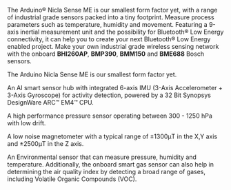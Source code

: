 <FeatureDescription>

The Arduino® Nicla Sense ME is our smallest form factor yet, with a range of industrial grade sensors packed into a tiny footprint. Measure process parameters such as temperature, humidity and movement. Featuring a 9-axis inertial measurement unit and the possibility for Bluetooth® Low Energy connectivity, it can help you to create your next Bluetooth® Low Energy enabled project. Make your own industrial grade wireless sensing network with the onboard **BHI260AP**, **BMP390**, **BMM150** and **BME688** Bosch sensors.

</FeatureDescription>

<FeatureList>
<Feature title="Nicla Form Factor" image="nicla-form-factor">

The Arduino Nicla Sense ME is our smallest form factor yet.

</Feature>

<Feature title="BHI260AP" image="imu">

  An AI smart sensor hub with integrated 6-axis IMU (3-Axis Accelerometer + 3-Axis Gyroscope) for activity detection, powered by a 32 Bit Synopsys DesignWare ARC™ EM4™ CPU.

<FeatureLink title="Datasheet" url="https://www.bosch-sensortec.com/media/boschsensortec/downloads/datasheets/bst-bhi260ap-ds000.pdf" download blank/>
  
</Feature>

<Feature title="BMP390" image="pressure-sensor">

  A high performance pressure sensor operating between 300 - 1250 hPa with low drift.
<FeatureLink title="Datasheet" url="https://www.bosch-sensortec.com/media/boschsensortec/downloads/datasheets/bst-bmp390-ds002.pdf" download blank/>
</Feature>

<Feature title="BMM150" image="magnetometer">

  A low noise magnetometer with a typical range of ±1300μT in the X,Y axis and ±2500μT in the Z axis. 

<FeatureLink title="Datasheet" url="https://www.bosch-sensortec.com/media/boschsensortec/downloads/datasheets/bst-bmm150-ds001.pdf" download blank/>
</Feature>

<Feature title="BME688" image="temperature-sensor">

  An Environmental sensor that can measure pressure, humidity and temperature. Additionally, the onboard smart gas sensor can also help in determining the air quality index by detecting a broad range of gases, including Volatile Organic Compounds (VOC).

<FeatureLink title="Datasheet" url="https://www.bosch-sensortec.com/media/boschsensortec/downloads/datasheets/bst-bme688-ds000.pdf" download blank/>
</Feature>

</FeatureList>
